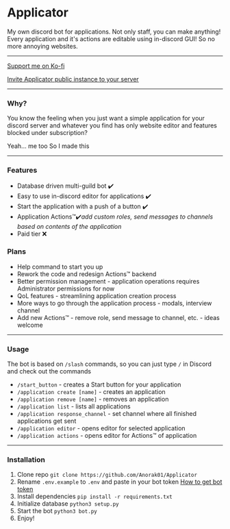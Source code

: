 # Applicator

My own discord bot for applications. Not only staff, you can make anything! Every application and it's actions are editable using in-discord GUI! So no more annoying websites.

---

[Support me on Ko-fi](https://ko-fi.com/anorak01)

[Invite Applicator public instance to your server](https://discord.com/api/oauth2/authorize?client_id=1143622923136024767&permissions=0&scope=bot%20applications.commands)

---
### Why?

You know the feeling when you just want a simple application for your discord server and whatever you find has only website editor and features blocked under subscription?

Yeah... me too
So I made this

---

### Features

- Database driven multi-guild bot ✔️
- Easy to use in-discord editor for applications ✔️
- Start the application with a push of a button ✔️
- Application Actions™✔️*add custom roles, send messages to channels based on contents of the application*
- Paid tier ❌

### Plans

- Help command to start you up
- Rework the code and redesign Actions™ backend
- Better permission management - application operations requires Administrator permissions for now
- QoL features - streamlining application creation process
- More ways to go through the application process - modals, interview channel
- Add new Actions™ - remove role, send message to channel, etc. - ideas welcome

---

### Usage

The bot is based on `/slash` commands, so you can just type `/` in Discord and check out the commands

- `/start_button` - creates a Start button for your application
- `/application create [name]` - creates an application
- `/application remove [name]` - removes an application
- `/application list` - lists all applications
- `/application response_channel` - set channel where all finished applications get sent
- `/application editor` - opens editor for selected application
- `/application actions` - opens editor for Actions™ of application

---
### Installation

1. Clone repo `git clone https://github.com/Anorak01/Applicator`
2. Rename `.env.example` to `.env` and paste in your bot token  [How to get bot token](https://docs.pycord.dev/en/stable/discord.html)
3. Install dependencies `pip install -r requirements.txt`
4. Initialize database `python3 setup.py`
5. Start the bot `python3 bot.py`
6. Enjoy!